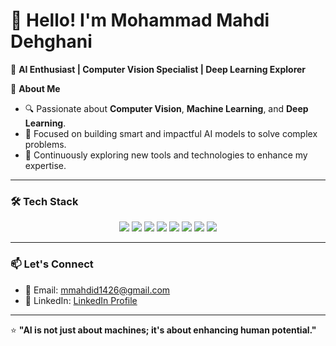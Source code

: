 # 👋 **Hello! I'm Mohammad Mahdi Dehghani**  

🚀 **AI Enthusiast | Computer Vision Specialist | Deep Learning Explorer**  

🌟 **About Me**  
- 🔍 Passionate about **Computer Vision**, **Machine Learning**, and **Deep Learning**.  
- 🎯 Focused on building smart and impactful AI models to solve complex problems.  
- 🌱 Continuously exploring new tools and technologies to enhance my expertise.  

---

### 🛠️ **Tech Stack**  
<p align="center">
  <img src="https://img.shields.io/badge/Python-3776AB?style=for-the-badge&logo=python&logoColor=white" />
  <img src="https://img.shields.io/badge/TensorFlow-FF6F00?style=for-the-badge&logo=tensorflow&logoColor=white" />
  <img src="https://img.shields.io/badge/Keras-D00000?style=for-the-badge&logo=keras&logoColor=white" />
  <img src="https://img.shields.io/badge/OpenCV-5C3EE8?style=for-the-badge&logo=opencv&logoColor=white" />
  <img src="https://img.shields.io/badge/Jupyter-F37626?style=for-the-badge&logo=jupyter&logoColor=white" />
  <img src="https://img.shields.io/badge/YOLO-1D66FF?style=for-the-badge&logo=yolo&logoColor=white" />
  <img src="https://img.shields.io/badge/NumPy-013243?style=for-the-badge&logo=numpy&logoColor=white" />
  <img src="https://img.shields.io/badge/Pandas-150458?style=for-the-badge&logo=pandas&logoColor=white" />
</p>

---

### 📫 **Let's Connect**  
- 💌 Email: [mmahdid1426@gmail.com](mailto:mahdi.dehghani1426@gmail.com)  
- 💼 LinkedIn: [LinkedIn Profile](https://linkedin.com/in/mmd1426) 

---

⭐ **"AI is not just about machines; it's about enhancing human potential."**  

